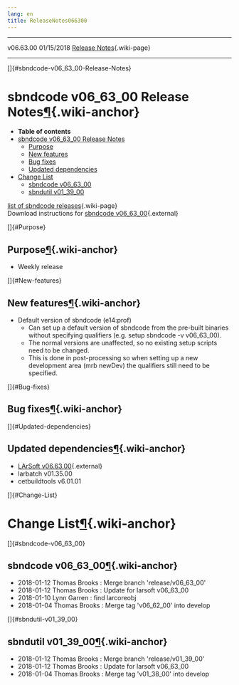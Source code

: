 ```yaml
---
lang: en
title: ReleaseNotes066300
---
```


  ----------- ------------ -- -- ------------------------------------------------------
  v06.63.00   01/15/2018         [Release Notes](ReleaseNotes066300.html){.wiki-page}
  ----------- ------------ -- -- ------------------------------------------------------

[]{#sbndcode-v06_63_00-Release-Notes}

sbndcode v06\_63\_00 Release Notes[¶](#sbndcode-v06_63_00-Release-Notes){.wiki-anchor}
======================================================================================

-   **Table of contents**
-   [sbndcode v06\_63\_00 Release
    Notes](#sbndcode-v06_63_00-Release-Notes)
    -   [Purpose](#Purpose)
    -   [New features](#New-features)
    -   [Bug fixes](#Bug-fixes)
    -   [Updated dependencies](#Updated-dependencies)
-   [Change List](#Change-List)
    -   [sbndcode v06\_63\_00](#sbndcode-v06_63_00)
    -   [sbndutil v01\_39\_00](#sbndutil-v01_39_00)

[list of sbndcode
releases](List_of_SBND_code_releases.html){.wiki-page}\
Download instructions for [sbndcode
v06\_63\_00](http://scisoft.fnal.gov/scisoft/bundles/sbnd/v06_63_00/sbndcode-v06_63_00.html){.external}

[]{#Purpose}

Purpose[¶](#Purpose){.wiki-anchor}
----------------------------------

-   Weekly release

[]{#New-features}

New features[¶](#New-features){.wiki-anchor}
--------------------------------------------

-   Default version of sbndcode (e14:prof)
    -   Can set up a default version of sbndcode from the pre-built
        binaries without specifying qualifiers (e.g. setup sbndcode -v
        v06\_63\_00).
    -   The normal versions are unaffected, so no existing setup scripts
        need to be changed.
    -   This is done in post-processing so when setting up a new
        development area (mrb newDev) the qualifiers still need to be
        specified.

[]{#Bug-fixes}

Bug fixes[¶](#Bug-fixes){.wiki-anchor}
--------------------------------------

[]{#Updated-dependencies}

Updated dependencies[¶](#Updated-dependencies){.wiki-anchor}
------------------------------------------------------------

-   [LArSoft
    v06.63.00](https://cdcvs.fnal.gov/redmine/projects/larsoft/wiki/ReleaseNotes066300){.external}
-   larbatch v01.35.00
-   cetbuildtools v6.01.01

[]{#Change-List}

Change List[¶](#Change-List){.wiki-anchor}
==========================================

[]{#sbndcode-v06_63_00}

sbndcode v06\_63\_00[¶](#sbndcode-v06_63_00){.wiki-anchor}
----------------------------------------------------------

-   2018-01-12 Thomas Brooks : Merge branch \'release/v06\_63\_00\'
-   2018-01-12 Thomas Brooks : Update for larsoft v06\_63\_00
-   2018-01-10 Lynn Garren : find larcoreobj
-   2018-01-04 Thomas Brooks : Merge tag \'v06\_62\_00\' into develop

[]{#sbndutil-v01_39_00}

sbndutil v01\_39\_00[¶](#sbndutil-v01_39_00){.wiki-anchor}
----------------------------------------------------------

-   2018-01-12 Thomas Brooks : Merge branch \'release/v01\_39\_00\'
-   2018-01-12 Thomas Brooks : Update for larsoft v06\_63\_00
-   2018-01-04 Thomas Brooks : Merge tag \'v01\_38\_00\' into develop
